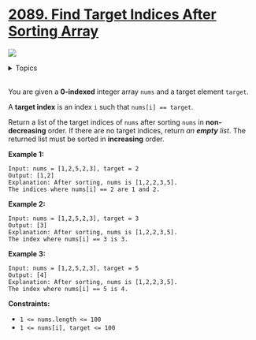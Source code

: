 # [2089. Find Target Indices After Sorting Array](https://leetcode.cn/problems/find-target-indices-after-sorting-array/description/)

![](https://img.shields.io/badge/Difficulty-Easy-green.svg) 

<details>
<summary>Topics</summary>

* [`Array`](https://leetcode.com/tag/array/)
* [`Sorting`](https://leetcode.com/tag/sorting/)
* [`Binary Search`](https://leetcode.com/tag/binary-search/)

</details>
<br />

You are given a **0-indexed** integer array `nums` and a target element `target`.

A **target index** is an index `i` such that `nums[i] == target`.

Return a list of the target indices of `nums` after sorting `nums` in **non-decreasing** order. If there are no target indices, return *an **empty** list*. The returned list must be sorted in **increasing** order.

**Example 1:**

    Input: nums = [1,2,5,2,3], target = 2
    Output: [1,2]
    Explanation: After sorting, nums is [1,2,2,3,5].
    The indices where nums[i] == 2 are 1 and 2.

**Example 2:**

    Input: nums = [1,2,5,2,3], target = 3
    Output: [3]
    Explanation: After sorting, nums is [1,2,2,3,5].
    The index where nums[i] == 3 is 3.

**Example 3:**

    Input: nums = [1,2,5,2,3], target = 5
    Output: [4]
    Explanation: After sorting, nums is [1,2,2,3,5].
    The index where nums[i] == 5 is 4.

**Constraints:**

 + `1 <= nums.length <= 100`
 + `1 <= nums[i], target <= 100`
